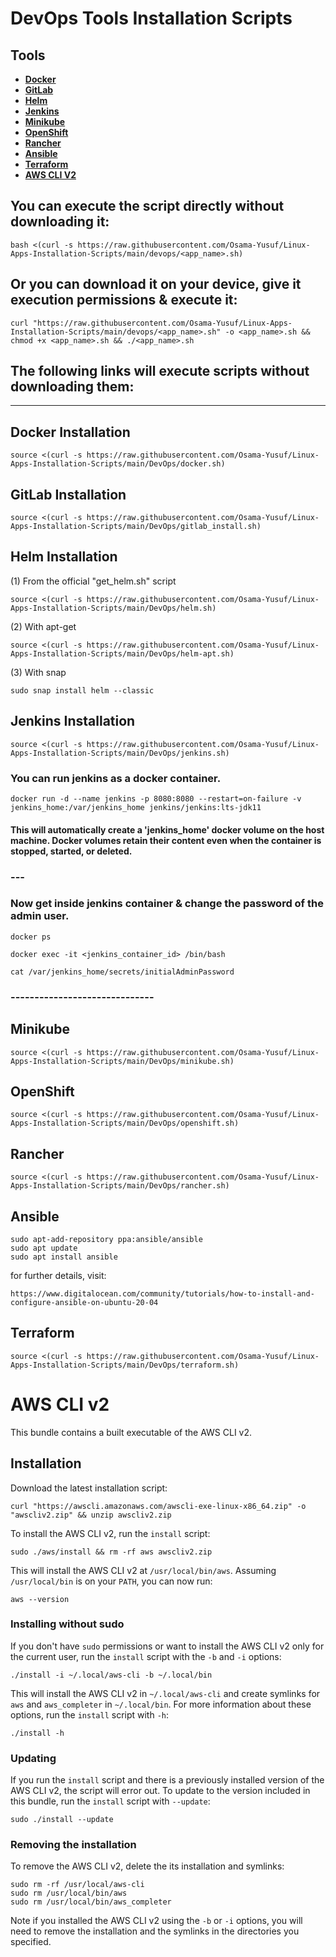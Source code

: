 # DevOps Tools Installation Scripts

## Tools

- [**Docker**](#docker-installation)
- [**GitLab**](#gitlab-installation)
- [**Helm**](#helm-installation)
- [**Jenkins**](#jenkins-installation)
- [**Minikube**](#minikube)
- [**OpenShift**](#openshift)
- [**Rancher**](#rancher)
- [**Ansible**](#ansible)
- [**Terraform**](#terraform)
- [**AWS CLI V2**](#aws-cli-v2)

## You can execute the script directly without downloading it:

```
bash <(curl -s https://raw.githubusercontent.com/Osama-Yusuf/Linux-Apps-Installation-Scripts/main/devops/<app_name>.sh)
```

## Or you can download it on your device, give it execution permissions & execute it:

```
curl "https://raw.githubusercontent.com/Osama-Yusuf/Linux-Apps-Installation-Scripts/main/devops/<app_name>.sh" -o <app_name>.sh && chmod +x <app_name>.sh && ./<app_name>.sh
```

## The following links will execute scripts without downloading them:
---
## Docker Installation

```
source <(curl -s https://raw.githubusercontent.com/Osama-Yusuf/Linux-Apps-Installation-Scripts/main/DevOps/docker.sh)
```

## GitLab Installation

```
source <(curl -s https://raw.githubusercontent.com/Osama-Yusuf/Linux-Apps-Installation-Scripts/main/DevOps/gitlab_install.sh)
```

## Helm Installation
(1) From the official "get_helm.sh" script
```
source <(curl -s https://raw.githubusercontent.com/Osama-Yusuf/Linux-Apps-Installation-Scripts/main/DevOps/helm.sh)
```
(2) With apt-get
```
source <(curl -s https://raw.githubusercontent.com/Osama-Yusuf/Linux-Apps-Installation-Scripts/main/DevOps/helm-apt.sh)
```
(3) With snap
```
sudo snap install helm --classic
```

## Jenkins Installation

```
source <(curl -s https://raw.githubusercontent.com/Osama-Yusuf/Linux-Apps-Installation-Scripts/main/DevOps/jenkins.sh)
```

### You can run jenkins as a docker container.

```
docker run -d --name jenkins -p 8080:8080 --restart=on-failure -v jenkins_home:/var/jenkins_home jenkins/jenkins:lts-jdk11
```

#### This will automatically create a 'jenkins_home' docker volume on the host machine. Docker volumes retain their content even when the container is stopped, started, or deleted.

### ---

### Now get inside jenkins container & change the password of the admin user.

```
docker ps
```
```
docker exec -it <jenkins_container_id> /bin/bash
```
```
cat /var/jenkins_home/secrets/initialAdminPassword
```

### ------------------------------


## Minikube

```
source <(curl -s https://raw.githubusercontent.com/Osama-Yusuf/Linux-Apps-Installation-Scripts/main/DevOps/minikube.sh)
```

## OpenShift

```
source <(curl -s https://raw.githubusercontent.com/Osama-Yusuf/Linux-Apps-Installation-Scripts/main/DevOps/openshift.sh)
```

## Rancher

```
source <(curl -s https://raw.githubusercontent.com/Osama-Yusuf/Linux-Apps-Installation-Scripts/main/DevOps/rancher.sh)
```

## Ansible
```
sudo apt-add-repository ppa:ansible/ansible
sudo apt update
sudo apt install ansible
```
for further details, visit:
```
https://www.digitalocean.com/community/tutorials/how-to-install-and-configure-ansible-on-ubuntu-20-04
```

## Terraform

```
source <(curl -s https://raw.githubusercontent.com/Osama-Yusuf/Linux-Apps-Installation-Scripts/main/DevOps/terraform.sh)
```

# AWS CLI v2

This bundle contains a built executable of the AWS CLI v2.

## Installation

Download the latest installation script:
```
curl "https://awscli.amazonaws.com/awscli-exe-linux-x86_64.zip" -o "awscliv2.zip" && unzip awscliv2.zip
```
To install the AWS CLI v2, run the `install` script:
```
sudo ./aws/install && rm -rf aws awscliv2.zip
```
This will install the AWS CLI v2 at `/usr/local/bin/aws`.  Assuming
`/usr/local/bin` is on your `PATH`, you can now run:
```
aws --version
```


### Installing without sudo

If you don't have ``sudo`` permissions or want to install the AWS
CLI v2 only for the current user, run the `install` script with the `-b`
and `-i` options:
```
./install -i ~/.local/aws-cli -b ~/.local/bin
``` 
This will install the AWS CLI v2 in `~/.local/aws-cli` and create
symlinks for `aws` and `aws_completer` in `~/.local/bin`. For more
information about these options, run the `install` script with `-h`:
```
./install -h
```

### Updating

If you run the `install` script and there is a previously installed version
of the AWS CLI v2, the script will error out. To update to the version included
in this bundle, run the `install` script with `--update`:
```
sudo ./install --update
```


### Removing the installation

To remove the AWS CLI v2, delete the its installation and symlinks:
```
sudo rm -rf /usr/local/aws-cli
sudo rm /usr/local/bin/aws
sudo rm /usr/local/bin/aws_completer
```
Note if you installed the AWS CLI v2 using the `-b` or `-i` options, you will
need to remove the installation and the symlinks in the directories you
specified.
